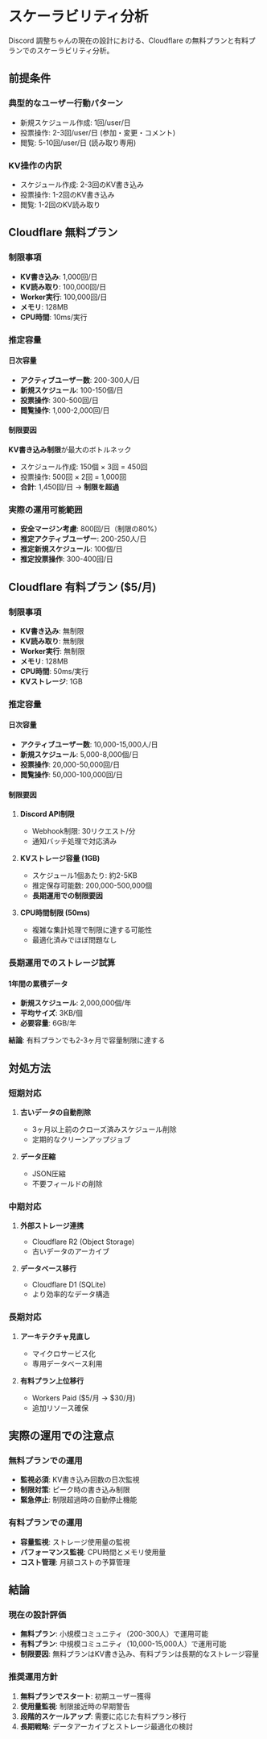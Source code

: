 # スケーラビリティ分析

Discord 調整ちゃんの現在の設計における、Cloudflare の無料プランと有料プランでのスケーラビリティ分析。

## 前提条件

### 典型的なユーザー行動パターン
- 新規スケジュール作成: 1回/user/日
- 投票操作: 2-3回/user/日 (参加・変更・コメント)
- 閲覧: 5-10回/user/日 (読み取り専用)

### KV操作の内訳
- スケジュール作成: 2-3回のKV書き込み
- 投票操作: 1-2回のKV書き込み
- 閲覧: 1-2回のKV読み取り

## Cloudflare 無料プラン

### 制限事項
- **KV書き込み**: 1,000回/日
- **KV読み取り**: 100,000回/日
- **Worker実行**: 100,000回/日
- **メモリ**: 128MB
- **CPU時間**: 10ms/実行

### 推定容量

#### 日次容量
- **アクティブユーザー数**: 200-300人/日
- **新規スケジュール**: 100-150個/日
- **投票操作**: 300-500回/日
- **閲覧操作**: 1,000-2,000回/日

#### 制限要因
**KV書き込み制限**が最大のボトルネック
- スケジュール作成: 150個 × 3回 = 450回
- 投票操作: 500回 × 2回 = 1,000回
- **合計**: 1,450回/日 → **制限を超過**

### 実際の運用可能範囲
- **安全マージン考慮**: 800回/日（制限の80%）
- **推定アクティブユーザー**: 200-250人/日
- **推定新規スケジュール**: 100個/日
- **推定投票操作**: 300-400回/日

## Cloudflare 有料プラン ($5/月)

### 制限事項
- **KV書き込み**: 無制限
- **KV読み取り**: 無制限
- **Worker実行**: 無制限
- **メモリ**: 128MB
- **CPU時間**: 50ms/実行
- **KVストレージ**: 1GB

### 推定容量

#### 日次容量
- **アクティブユーザー数**: 10,000-15,000人/日
- **新規スケジュール**: 5,000-8,000個/日
- **投票操作**: 20,000-50,000回/日
- **閲覧操作**: 50,000-100,000回/日

#### 制限要因

1. **Discord API制限**
   - Webhook制限: 30リクエスト/分
   - 通知バッチ処理で対応済み

2. **KVストレージ容量 (1GB)**
   - スケジュール1個あたり: 約2-5KB
   - 推定保存可能数: 200,000-500,000個
   - **長期運用での制限要因**

3. **CPU時間制限 (50ms)**
   - 複雑な集計処理で制限に達する可能性
   - 最適化済みでほぼ問題なし

### 長期運用でのストレージ試算

#### 1年間の累積データ
- **新規スケジュール**: 2,000,000個/年
- **平均サイズ**: 3KB/個
- **必要容量**: 6GB/年

**結論**: 有料プランでも2-3ヶ月で容量制限に達する

## 対処方法

### 短期対応
1. **古いデータの自動削除**
   - 3ヶ月以上前のクローズ済みスケジュール削除
   - 定期的なクリーンアップジョブ

2. **データ圧縮**
   - JSON圧縮
   - 不要フィールドの削除

### 中期対応
1. **外部ストレージ連携**
   - Cloudflare R2 (Object Storage)
   - 古いデータのアーカイブ

2. **データベース移行**
   - Cloudflare D1 (SQLite)
   - より効率的なデータ構造

### 長期対応
1. **アーキテクチャ見直し**
   - マイクロサービス化
   - 専用データベース利用

2. **有料プラン上位移行**
   - Workers Paid ($5/月 → $30/月)
   - 追加リソース確保

## 実際の運用での注意点

### 無料プランでの運用
- **監視必須**: KV書き込み回数の日次監視
- **制限対策**: ピーク時の書き込み制限
- **緊急停止**: 制限超過時の自動停止機能

### 有料プランでの運用
- **容量監視**: ストレージ使用量の監視
- **パフォーマンス監視**: CPU時間とメモリ使用量
- **コスト管理**: 月額コストの予算管理

## 結論

### 現在の設計評価
- **無料プラン**: 小規模コミュニティ（200-300人）で運用可能
- **有料プラン**: 中規模コミュニティ（10,000-15,000人）で運用可能
- **制限要因**: 無料プランはKV書き込み、有料プランは長期的なストレージ容量

### 推奨運用方針
1. **無料プランでスタート**: 初期ユーザー獲得
2. **使用量監視**: 制限接近時の早期警告
3. **段階的スケールアップ**: 需要に応じた有料プラン移行
4. **長期戦略**: データアーカイブとストレージ最適化の検討